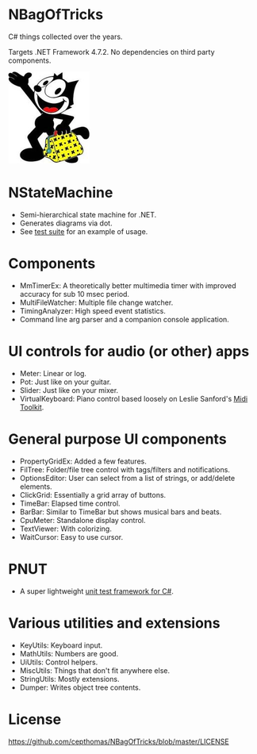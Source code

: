 # NBagOfTricks
C# things collected over the years.

Targets .NET Framework 4.7.2. No dependencies on third party components.

![logo](https://github.com/cepthomas/NBagOfTricks/blob/master/felix.jpg)

# NStateMachine
- Semi-hierarchical state machine for .NET.
- Generates diagrams via dot.
- See [test suite](https://github.com/cepthomas/NBagOfTricks/blob/master/Test/Test_SM.cs) for an example of usage.

# Components
- MmTimerEx: A theoretically better multimedia timer with improved accuracy for sub 10 msec period.
- MultiFileWatcher: Multiple file change watcher.
- TimingAnalyzer: High speed event statistics.
- Command line arg parser and a companion console application.

# UI controls for audio (or other) apps
- Meter: Linear or log.
- Pot: Just like on your guitar.
- Slider: Just like on your mixer.
- VirtualKeyboard: Piano control based loosely on Leslie Sanford's [Midi Toolkit](https://github.com/tebjan/Sanford.Multimedia.Midi).

# General purpose UI components
- PropertyGridEx: Added a few features.
- FilTree: Folder/file tree control with tags/filters and notifications.
- OptionsEditor: User can select from a list of strings, or add/delete elements.
- ClickGrid: Essentially a grid array of buttons.
- TimeBar: Elapsed time control.
- BarBar: Similar to TimeBar but shows musical bars and beats.
- CpuMeter: Standalone display control.
- TextViewer: With colorizing.
- WaitCursor: Easy to use cursor.

# PNUT
- A super lightweight [unit test framework for C#](https://github.com/cepthomas/NBagOfTricks/blob/master/Source/PNUT/PNUT.md).

# Various utilities and extensions
- KeyUtils: Keyboard input.
- MathUtils: Numbers are good.
- UiUtils: Control helpers.
- MiscUtils: Things that don't fit anywhere else.
- StringUtils: Mostly extensions.
- Dumper: Writes object tree contents.

# License
https://github.com/cepthomas/NBagOfTricks/blob/master/LICENSE
